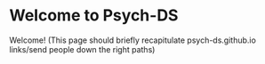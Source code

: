 # Welcome to Psych-DS

Welcome! (This page should briefly recapitulate psych-ds.github.io links/send people down the right paths)
